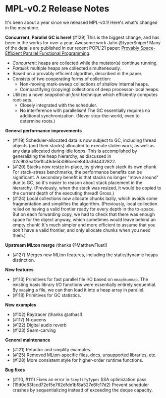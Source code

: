 # MPL-v0.2 Release Notes

It's been about a year since we released MPL-v0.1! Here's what's changed
in the meantime.

**Concurrent, Parallel GC is here!** (#129) This is the biggest change, and has
been in the works for over a year. Awesome work Jatin @typerSniper!
Many of the details are published in our recent POPL'21 paper:
[Provably Space-Efficient Parallel Functional Programming](https://www.cs.cmu.edu/afs/cs.cmu.edu/user/jatina/www/public_html/_site/assets/docs/POPL21.pdf).
  * *Concurrent*: heaps are collected while the mutator(s) continue running.
  * *Parallel*: multiple heaps are collected simultaneously.
  * Based on a provably efficient algorithm, described in the paper.
  * Consists of two cooperating forms of collection:
    * Non-moving mark-sweep collections of shallow internal heaps.
    * Compactifying (copying) collections of deep processor-local heaps.
  * Utilizes a novel *snapshot-at-fork* technique which efficiently computes
    root-sets.
      * Closely integrated with the scheduler.
      * No interference with parallelism! The GC essentially requires no
        additional synchronization. (Never stop-the-world, even to
        determine roots.)


**General performance improvements**
  * (#119) Scheduler-allocated data is now subject to GC, including thread
    objects (and their stacks) allocated to execute stolen work, as well as
    any data allocated during idle loops. This is accomplished by generalizing
    the heap hierarchy, as discussed in
    02c9b3eaf3e1fc49de5b086cede843a364432822.
  * (#120) Stacks now resize in-place, by giving each stack its own chunk.
    For stack-stress benchmarks, the performance benefits
    can be significant. A secondary benefit is that stacks no longer "move
    around" due to GC, so it's easier to reason about stack placement in the
    hierarchy. (Previously, when the stack was resized, it would be copied to
    the current depth of the executing thread! Gross.)
  * (#124) Local collections now allocate chunks lazily, which avoids some
    fragmentation and simplifies the algorithm.
    (Previously, local collection relied on having a valid frontier ready
    for every depth in the to-space. But on each forwarding copy, we had
    to check that there was enough space for the object anyway, which
    sometimes would leave behind an empty chunk! It's much simpler and more
    efficient to assume that you *don't* have a valid frontier, and only
    allocate chunks when you need them.)

**Upstream MLton merge** (thanks @MatthewFluet!)
  * (#127) Merges new MLton features, including the static/dynamic heaps
  distinction.

**New features**
  * (#113) Primitives for fast parallel file I/O based on `mmap`/`munmap`.
    The existing basis library I/O functions were essentially entirely
    sequential. By `mmap`ing a file, we can then load it into a heap array in
    parallel.
  * (#118) Primitives for GC statistics.

**New examples**
  * (#102) Raytracer (thanks @athas!)
  * (#117) N-queens
  * (#122) Digital audio reverb
  * (#123) Seam-carving

**General maintenance**
  * (#121) Refactor and simplify examples.
  * (#125) Removed MLton-specific files, docs, unsupported libraries, etc.
  * (#128) More consistent style for higher-order runtime functions.

**Bug fixes**
  * (#110, #111) Fixes an error in `SimplifyTypes` SSA optimization pass.
  * (19d0c63fccd72ef5e762dfde1bf8a527e6fc17d2) Prevent scheduler crashes
    by sequentializing instead of exceeding the deque capacity.
